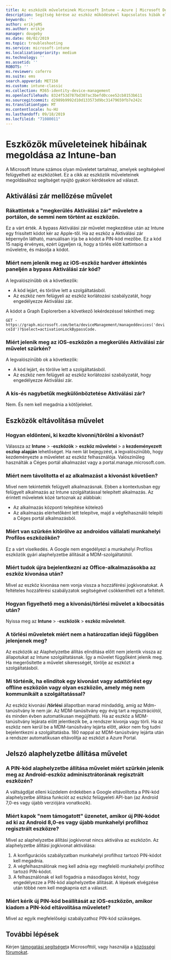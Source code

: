 ```yaml
---
title: Az eszközök műveleteinek Microsoft Intune – Azure | Microsoft Docs
description: Segítség kérése az eszköz működésével kapcsolatos hibák elhárításához.
keywords: ''
author: erikjeMS
ms.author: erikje
manager: dougeby
ms.date: 08/02/2019
ms.topic: troubleshooting
ms.service: microsoft-intune
ms.localizationpriority: medium
ms.technology: ''
ms.assetid: ''
ROBOTS: ''
ms.reviewer: coferro
ms.suite: ems
search.appverid: MET150
ms.custom: intune-classic
ms.collection: M365-identity-device-management
ms.openlocfilehash: 8324f53d787bd307ac3befd0ccee52cb8153b611
ms.sourcegitcommit: d2989b9992d10d133573d9bc31479659fb7e242c
ms.translationtype: MT
ms.contentlocale: hu-HU
ms.lasthandoff: 09/18/2019
ms.locfileid: "71080011"
---
```

# <a name="troubleshoot-device-actions-in-intune"></a>Eszközök műveleteinek hibáinak megoldása az Intune-ban

A Microsoft Intune számos olyan műveletet tartalmaz, amelyek segítségével felügyelheti az eszközöket. Ez a cikk az eszközök műveleteinek megoldásához segítséget nyújtó gyakori kérdésekre ad választ.

## <a name="bypass-activation-lock-action"></a>Aktiválási zár mellőzése művelet

### <a name="i-clicked-the-bypass-activation-lock-action-in-the-portal-but-nothing-happened-on-the-device"></a>Rákattintok a "megkerülés Aktiválási zár" műveletre a portálon, de semmi nem történt az eszközön.
Ez a várt érték. A bypass Aktiválási zár művelet megkezdése után az Intune egy frissített kódot kér az Apple-től. Ha az eszköz a Aktiválási zár képernyőn látható, manuálisan írja be a kódot a PIN-kód mezőbe. Ez a kód 15 napig érvényes, ezért ügyeljen rá, hogy a törlés előtt kattintson a műveletre, és másolja a kódot.

### <a name="why-dont-i-see-the-bypass-activation-lock-code-in-the-hardware-overview-blade-of-my-ios-device"></a>Miért nem jelenik meg az iOS-eszköz hardver áttekintés paneljén a bypass Aktiválási zár kód?
A legvalószínűbb ok a következők:
- A kód lejárt, és törölve lett a szolgáltatásból.
- Az eszköz nem felügyeli az eszköz korlátozási szabályzatát, hogy engedélyezze Aktiválási zár.

A kódot a Graph Explorerben a következő lekérdezéssel tekintheti meg:

```GET - https://graph.microsoft.com/beta/deviceManagement/manageddevices('deviceId')?$select=activationLockBypassCode.```

### <a name="why-is-the-bypass-activation-lock-action-greyed-out-for-my-ios-device"></a>Miért jelenik meg az iOS-eszközön a megkerülés Aktiválási zár művelet szürkén?
A legvalószínűbb ok a következők: 
- A kód lejárt, és törölve lett a szolgáltatásból.
- Az eszköz nem felügyeli az eszköz korlátozási szabályzatát, hogy engedélyezze Aktiválási zár.

### <a name="is-the-bypass-activation-lock-code-case-sensitive"></a>A kis-és nagybetűk megkülönböztetése Aktiválási zár?
Nem. És nem kell megadnia a kötőjeleket.

## <a name="remove-devices-action"></a>Eszközök eltávolítása művelet

### <a name="how-do-i-tell-who-started-a-retirewipe"></a>Hogyan eldönteni, ki kezdte kivonni/törölni a kivonást?
Válassza az **Intune** > -**eszközök** > **eszköz műveletei** > a **kezdeményezett oszlop alapján** lehetőséget.
Ha nem lát bejegyzést, a legvalószínűbb, hogy kezdeményezte a műveletet az eszköz felhasználója. Valószínűleg használták a Céges portál alkalmazást vagy a portal.manage.microsoft.com.

### <a name="why-wasnt-my-application-uninstalled-after-using-retire"></a>Miért nem távolította el az alkalmazást a kivonást követően?
Mivel nem tekintették felügyelt alkalmazásnak. Ebben a kontextusban egy felügyelt alkalmazás az Intune szolgáltatással telepített alkalmazás. Az érintett műveletek közé tartoznak az alábbiak:
- Az alkalmazás központi telepítése kötelező
- Az alkalmazás elérhetőként lett telepítve, majd a végfelhasználó telepíti a Céges portál alkalmazásból.

### <a name="why-is-wipe-grayed-out-for-android-enterprise-work-profile-devices"></a>Miért van szürkén kitörölve az androidos vállalati munkahelyi Profilos eszközökön?
Ez a várt viselkedés. A Google nem engedélyezi a munkahelyi Profilos eszközök gyári alaphelyzetbe állítását a MDM-szolgáltatótól.

### <a name="why-can-i-sign-back-into-my-office-apps-after-my-device-was-retired"></a>Miért tudok újra bejelentkezni az Office-alkalmazásokba az eszköz kivonása után?
Mivel az eszköz kivonása nem vonja vissza a hozzáférési jogkivonatokat. A feltételes hozzáférési szabályzatok segítségével csökkentheti ezt a feltételt.

### <a name="how-can-i-monitor-a-retirewipe-action-after-it-was-issued"></a>Hogyan figyelhető meg a kivonási/törlési művelet a kibocsátás után?
Nyissa meg az **Intune** > -**eszközök** > **eszköz műveleteit**.

### <a name="why-do-wipes-sometimes-show-as-pending-indefinitely"></a>A törlési műveletek miért nem a határozatlan idejű függőben jelenjenek meg?
Az eszközök az Alaphelyzetbe állítás elindítása előtt nem jelentik vissza az állapotukat az Intune szolgáltatásnak. Így a művelet függőként jelenik meg. Ha megerősítette a művelet sikerességét, törölje az eszközt a szolgáltatásból.

### <a name="what-happens-if-i-start-a-retirewipe-on-an-offline-device-or-a-device-that-hasnt-communicated-with-the-service-in-a-while"></a>Mi történik, ha elindítok egy kivonást vagy adattörlést egy offline eszközön vagy olyan eszközön, amely még nem kommunikált a szolgáltatással?
Az eszköz kivonási **/törlési** állapotban marad mindaddig, amíg az Mdm-tanúsítvány le nem jár. Az MDM-tanúsítvány egy évig tart a regisztrációtól, és minden évben automatikusan megújítható. Ha az eszköz a MDM-tanúsítvány lejárata előtt jelentkezik be, a rendszer kivonja vagy törli. Ha az eszköz nem kerül be a MDM-tanúsítvány lejárta előtt, akkor nem fog tudni bejelentkezni a szolgáltatásba. 180 nappal az MDM-tanúsítvány lejárta után a rendszer automatikusan eltávolítja az eszközt a Azure Portal.


## <a name="reset-passcode-action"></a>Jelszó alaphelyzetbe állítása művelet

### <a name="why-is-the-reset-passcode-action-greyed-out-on-my-android-device-admin-enrolled-device"></a>A PIN-kód alaphelyzetbe állítása művelet miért szürkén jelenik meg az Android-eszköz adminisztrátorának regisztrált eszközén?
A váltságdíjat elleni küzdelem érdekében a Google eltávolította a PIN-kód alaphelyzetbe állítása funkciót az eszköz felügyeleti API-ban (az Android 7,0-es vagy újabb verziójára vonatkozik).

### <a name="why-do-i-get-a-not-supported-message-when-i-issue-a-passcode-reset-to-my-android-80-or-later-work-profile-enrolled-device"></a>Miért kapok "nem támogatott" üzenetet, amikor új PIN-kódot ad ki az Android 8,0-es vagy újabb munkahelyi profilhoz regisztrált eszközre?
Mivel az alaphelyzetbe állítási jogkivonat nincs aktiválva az eszközön. Az alaphelyzetbe állítási jogkivonat aktiválása:
1. A konfigurációs szabályzatban munkahelyi profilhoz tartozó PIN-kódot kell megadnia.
2. A végfelhasználónak meg kell adnia egy megfelelő munkahelyi profilhoz tartozó PIN-kódot.
3. A felhasználónak el kell fogadnia a másodlagos kérést, hogy engedélyezze a PIN-kód alaphelyzetbe állítását.
A lépések elvégzése után többé nem kell megkapnia ezt a választ.

### <a name="why-am-i-prompted-to-set-a-new-passcode-on-my-ios-device-when-i-issue-the-remove-passcode-action"></a>Miért kérik új PIN-kód beállítását az iOS-eszközön, amikor kiadom a PIN-kód eltávolítása műveletet?
Mivel az egyik megfelelőségi szabályzathoz PIN-kód szükséges.

## <a name="next-steps"></a>További lépések

Kérjen [támogatási segítséget](get-support.md)a Microsofttól, vagy használja a [közösségi fórumokat](https://social.technet.microsoft.com/Forums/en-US/home?category=microsoftintune).

